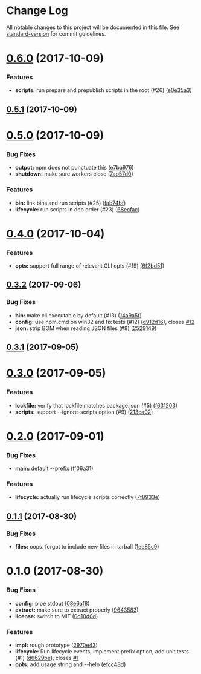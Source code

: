 # Change Log

All notable changes to this project will be documented in this file. See [standard-version](https://github.com/conventional-changelog/standard-version) for commit guidelines.

<a name="0.6.0"></a>
# [0.6.0](https://github.com/zkat/cipm/compare/v0.5.1...v0.6.0) (2017-10-09)


### Features

* **scripts:** run prepare and prepublish scripts in the root (#26) ([e0e35a3](https://github.com/zkat/cipm/commit/e0e35a3))



<a name="0.5.1"></a>
## [0.5.1](https://github.com/zkat/cipm/compare/v0.5.0...v0.5.1) (2017-10-09)



<a name="0.5.0"></a>
# [0.5.0](https://github.com/zkat/cipm/compare/v0.4.0...v0.5.0) (2017-10-09)


### Bug Fixes

* **output:** npm does not punctuate this ([e7ba976](https://github.com/zkat/cipm/commit/e7ba976))
* **shutdown:** make sure workers close ([7ab57d0](https://github.com/zkat/cipm/commit/7ab57d0))


### Features

* **bin:** link bins and run scripts (#25) ([fab74bf](https://github.com/zkat/cipm/commit/fab74bf))
* **lifecycle:** run scripts in dep order (#23) ([68ecfac](https://github.com/zkat/cipm/commit/68ecfac))



<a name="0.4.0"></a>
# [0.4.0](https://github.com/zkat/cipm/compare/v0.3.2...v0.4.0) (2017-10-04)


### Features

* **opts:** support full range of relevant CLI opts (#19) ([6f2bd51](https://github.com/zkat/cipm/commit/6f2bd51))



<a name="0.3.2"></a>
## [0.3.2](https://github.com/zkat/cipm/compare/v0.3.1...v0.3.2) (2017-09-06)


### Bug Fixes

* **bin:** make cli executable by default (#13) ([14a9a5f](https://github.com/zkat/cipm/commit/14a9a5f))
* **config:** use npm.cmd on win32 and fix tests (#12) ([d912d16](https://github.com/zkat/cipm/commit/d912d16)), closes [#12](https://github.com/zkat/cipm/issues/12)
* **json:** strip BOM when reading JSON files (#8) ([2529149](https://github.com/zkat/cipm/commit/2529149))



<a name="0.3.1"></a>
## [0.3.1](https://github.com/zkat/cipm/compare/v0.3.0...v0.3.1) (2017-09-05)



<a name="0.3.0"></a>
# [0.3.0](https://github.com/zkat/cipm/compare/v0.2.0...v0.3.0) (2017-09-05)


### Features

* **lockfile:** verify that lockfile matches package.json (#5) ([f631203](https://github.com/zkat/cipm/commit/f631203))
* **scripts:** support --ignore-scripts option (#9) ([213ca02](https://github.com/zkat/cipm/commit/213ca02))



<a name="0.2.0"></a>
# [0.2.0](https://github.com/zkat/cipm/compare/v0.1.1...v0.2.0) (2017-09-01)


### Bug Fixes

* **main:** default --prefix ([ff06a31](https://github.com/zkat/cipm/commit/ff06a31))


### Features

* **lifecycle:** actually run lifecycle scripts correctly ([7f8933e](https://github.com/zkat/cipm/commit/7f8933e))



<a name="0.1.1"></a>
## [0.1.1](https://github.com/zkat/cipm/compare/v0.1.0...v0.1.1) (2017-08-30)


### Bug Fixes

* **files:** oops. forgot to include new files in tarball ([1ee85c9](https://github.com/zkat/cipm/commit/1ee85c9))



<a name="0.1.0"></a>
# 0.1.0 (2017-08-30)


### Bug Fixes

* **config:** pipe stdout ([08e6af8](https://github.com/zkat/cipm/commit/08e6af8))
* **extract:** make sure to extract properly ([9643583](https://github.com/zkat/cipm/commit/9643583))
* **license:** switch to MIT ([0d10d0d](https://github.com/zkat/cipm/commit/0d10d0d))


### Features

* **impl:** rough prototype ([2970e43](https://github.com/zkat/cipm/commit/2970e43))
* **lifecycle:** Run lifecycle events, implement prefix option, add unit tests (#1) ([d6629be](https://github.com/zkat/cipm/commit/d6629be)), closes [#1](https://github.com/zkat/cipm/issues/1)
* **opts:** add usage string and --help ([efcc48d](https://github.com/zkat/cipm/commit/efcc48d))
